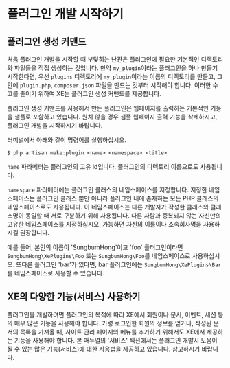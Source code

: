 # 플러그인 개발 시작하기

## 플러그인 생성 커맨드

처음 플러그인 개발을 시작할 때 부딪히는 난관은 플러그인에 필요한 기본적인 디렉토리와 파일들을 직접 생성하는 것입니다. 만약 `my_plugin`이라는 플러그인을 하나 만들기 시작한다면, 우선 `plugins` 디렉토리에 `my_plugin`이라는 이름의 디렉토리를 만들고, 그 안에 `plugin.php`, `composer.json` 파일을 만드는 것부터 시작해야 합니다. 이러한 수고를 줄이기 위하여 XE는 플러그인 생성 커맨드를 제공합니다. 

플러그인 생성 커맨드를 사용해서 만든 플러그인은 웹페이지를 출력하는 기본적인 기능을 샘플로 포함하고 있습니다. 원치 않을 경우 샘플 웹페이지 출력 기능을 삭제하시고, 플러그인 개발을 시작하시기 바랍니다.

터미널에서 아래와 같이 명령어를 실행하십시오. 

```
$ php artisan make:plugin <name> <namespace> <title>
```

`name` 파라메터는 플러그인의 고유 id입니다. 플러그인의 디렉토리 이름으로도 사용됩니다.

`namespace` 파라메터에는 플러그인 클래스의 네임스페이스를 지정합니다. 지정한 네임스페이스는 플러그인 클래스 뿐만 아니라 플러그인 내에 존재하는 모든 PHP 클래스의 네임스페이스로도 사용됩니다. 이 네임스페이스는 다른 개발자가 작성한 클래스와 클래스명이 동일할 때 서로 구분하기 위해 사용됩니다. 다른 사람과 중복되지 않는 자신만의 고유한 네임스페이스를 지정하십시오. 가능하면 자신의 이름이나 소속회사명을 사용하시길 권장합니다. 

예를 들어, 본인의 이름이 'SungbumHong'이고 'foo' 플러그인이라면 `SungbumHong\XePlugins\Foo` 또는 `SungbumHong\Foo`를 네임스페이스로 사용하십시오. 또다른 플러그인 'bar'가 있다면, bar 플러그인에는 `SungbumHong\XePlugins\Bar`를 네임스페이스로 사용할 수 있습니다.

## XE의 다양한 기능(서비스) 사용하기

플러그인을 개발하려면 플러그인의 목적에 따라 XE에서 회원이나 문서, 이벤트, 세션 등의 매우 많은 기능을 사용해야 합니다. 가령 로그인한 회원의 정보를 얻거나, 작성된 문서의 목록을 가져올 때, 사이트 관리 페이지의 메뉴를 추가하기 위해서도 XE에서 제공하는 기능을 사용해야 합니다. 본 매뉴얼의 '서비스' 섹션에서는 플러그인 개발시 도움이 될 수 있는 많은 기능(서비스)에 대한 사용법을 제공하고 있습니다. 참고하시기 바랍니다.
